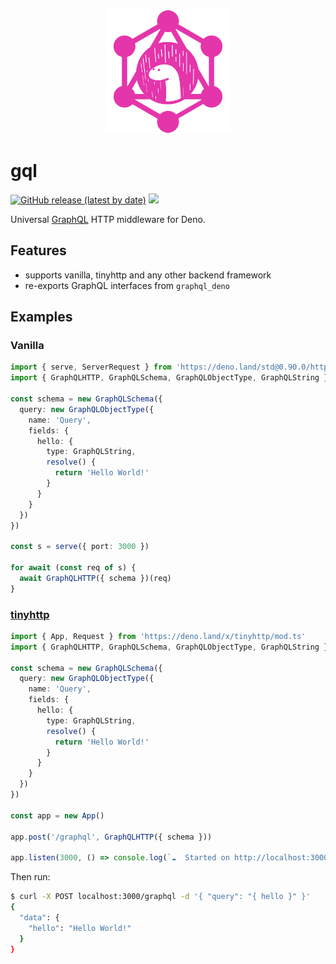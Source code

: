 <p align="center" >
<img src="logo.png" width="200" />
</p>

# gql

[![GitHub release (latest by date)][releases]][releases-page] [![][docs-badge]][docs]

Universal [GraphQL](https://www.graphql.com/) HTTP middleware for Deno.

## Features

- supports vanilla, tinyhttp and any other backend framework
- re-exports GraphQL interfaces from `graphql_deno`

## Examples

### Vanilla

```ts
import { serve, ServerRequest } from 'https://deno.land/std@0.90.0/http/server.ts'
import { GraphQLHTTP, GraphQLSchema, GraphQLObjectType, GraphQLString } from 'https://deno.land/x/gql/mod.ts'

const schema = new GraphQLSchema({
  query: new GraphQLObjectType({
    name: 'Query',
    fields: {
      hello: {
        type: GraphQLString,
        resolve() {
          return 'Hello World!'
        }
      }
    }
  })
})

const s = serve({ port: 3000 })

for await (const req of s) {
  await GraphQLHTTP({ schema })(req)
}
```

### [tinyhttp](https://github.com/talentlessguy/tinyhttp-deno)

```ts
import { App, Request } from 'https://deno.land/x/tinyhttp/mod.ts'
import { GraphQLHTTP, GraphQLSchema, GraphQLObjectType, GraphQLString } from 'https://deno.land/x/gql/mod.ts'

const schema = new GraphQLSchema({
  query: new GraphQLObjectType({
    name: 'Query',
    fields: {
      hello: {
        type: GraphQLString,
        resolve() {
          return 'Hello World!'
        }
      }
    }
  })
})

const app = new App()

app.post('/graphql', GraphQLHTTP({ schema }))

app.listen(3000, () => console.log(`☁  Started on http://localhost:3000`))
```

Then run:

```sh
$ curl -X POST localhost:3000/graphql -d '{ "query": "{ hello }" }'
{
  "data": {
    "hello": "Hello World!"
  }
}
```

[releases]: https://img.shields.io/github/v/release/deno-libs/gql?style=flat-square
[docs-badge]: https://img.shields.io/github/v/release/deno-libs/gql?color=yellow&label=Documentation&logo=deno&style=flat-square
[docs]: https://doc.deno.land/https/deno.land/x/gql/mod.ts
[releases-page]: https://github.com/deno-libs/gql/releases
